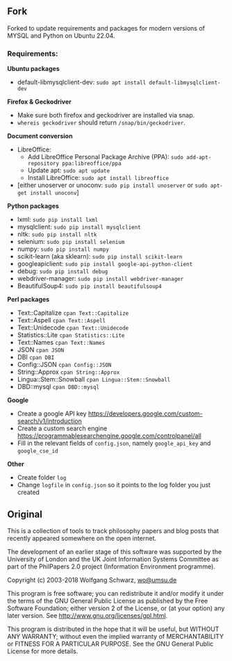## Fork

Forked to update requirements and packages for modern versions of MYSQL and Python on Ubuntu 22.04.

### Requirements:

**Ubuntu packages**
+ default-libmysqlclient-dev: `sudo apt install default-libmysqlclient-dev`

**Firefox & Geckodriver**
+ Make sure both firefox and geckodriver are installed via snap. 
+ `whereis geckodriver` should return `/snap/bin/geckodriver`.

**Document conversion**
+ LibreOffice: 
  + Add LibreOffice Personal Package Archive (PPA): `sudo add-apt-repository ppa:libreoffice/ppa`
  + Update apt: `sudo apt update`
  + Install LibreOffice: `sudo apt install libreoffice`
+ [either unoserver or unoconv: `sudo pip install unoserver` or `sudo apt-get install unoconv`]

**Python packages**
+ lxml: `sudo pip install lxml`
+ mysqlclient: `sudo pip install mysqlclient`
+ nltk: `sudo pip install nltk`
+ selenium: `sudo pip install selenium`
+ numpy: `sudo pip install numpy`
+ scikit-learn (aka sklearn): `sudo pip install scikit-learn`
+ googleapiclient: `sudo pip install google-api-python-client`
+ debug: `sudo pip install debug`
+ webdriver-manager: `sudo pip install webdriver-manager`
+ BeautifulSoup4: `sudo pip install beautifulsoup4`

**Perl packages**
+ Text::Capitalize `cpan Text::Capitalize`
+ Text::Aspell `cpan Text::Aspell`
+ Text::Unidecode `cpan Text::Unidecode`
+ Statistics::Lite `cpan Statistics::Lite`
+ Text::Names `cpan Text::Names`
+ JSON `cpan JSON`
+ DBI `cpan DBI`
+ Config::JSON `cpan Config::JSON`
+ String::Approx `cpan String::Approx`
+ Lingua::Stem::Snowball `cpan Lingua::Stem::Snowball`
+ DBD::mysql `cpan DBD::mysql`

**Google**
+ Create a google API key https://developers.google.com/custom-search/v1/introduction 
+ Create a custom search engine https://programmablesearchengine.google.com/controlpanel/all
+ Fill in the relevant fields of `config.json`, namely `google_api_key` and `google_cse_id`

**Other**
+ Create folder `log`
+ Change `logfile` in `config.json` so it points to the log folder you just created


## Original
This is a collection of tools to track philosophy papers and blog posts that
recently appeared somewhere on the open internet.





The development of an earlier stage of this software was supported by
the University of London and the UK Joint Information Systems
Committee as part of the PhilPapers 2.0 project (Information
Environment programme).

Copyright (c) 2003-2018 Wolfgang Schwarz, wo@umsu.de

This program is free software; you can redistribute it and/or modify
it under the terms of the GNU General Public License as published by
the Free Software Foundation; either version 2 of the License, or (at
your option) any later version. See
http://www.gnu.org/licenses/gpl.html.

This program is distributed in the hope that it will be useful, but
WITHOUT ANY WARRANTY; without even the implied warranty of
MERCHANTABILITY or FITNESS FOR A PARTICULAR PURPOSE. See the GNU
General Public License for more details.


